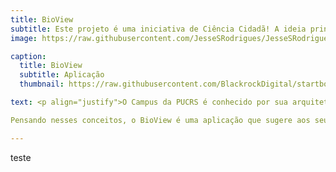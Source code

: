 ```yaml
---
title: BioView
subtitle: Este projeto é uma iniciativa de Ciência Cidadã! A ideia principal é desenvolver um aplicativo que conecte as pessoas com a natureza e crie conscientização sobre a biodiversidade existente no campus da universidade.
image: https://raw.githubusercontent.com/JesseSRodrigues/JesseSRodrigues.github.io/master/assets/img/log%20v0.1.png

caption:
  title: BioView
  subtitle: Aplicação
  thumbnail: https://raw.githubusercontent.com/BlackrockDigital/startbootstrap-agency/master/src/assets/img/portfolio/01-thumbnail.jpg

text: <p align="justify">O Campus da PUCRS é conhecido por sua arquitetura moderna e diversidade biológica, gerando à comunidade uma conexão constante entre aspectos tecnológicos e naturais. 

Pensando nesses conceitos, o BioView é uma aplicação que sugere aos seus usuários a documentação deste meio natural de forma que, além de informar e conectar as pessoas à natureza que está inserida, leva à conscientização sobre o impacto que temos sobre nosso meio ambiente.</p>

---
```

teste
